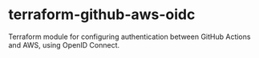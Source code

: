 # terraform-github-aws-oidc

Terraform module for configuring authentication between GitHub Actions and AWS, using OpenID Connect.

<!-- BEGIN_TF_DOCS -->

<!-- END_TF_DOCS -->